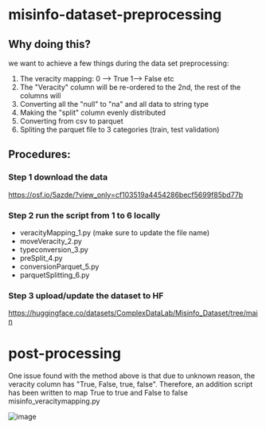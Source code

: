 # misinfo-dataset-preprocessing

## Why doing this?
we want to achieve a few things during the data set preprocessing:
1. The veracity mapping:  0 --> True 1--> False etc
2. The "Veracity" column will be re-ordered to the 2nd, the rest of the columns will
3. Converting all the "null" to "na" and all data to string type
4. Making the "split" column evenly distributed
5. Converting from csv to parquet
6. Spliting the parquet file to 3 categories (train, test validation)

## Procedures:

### Step 1 download the data
https://osf.io/5azde/?view_only=cf103519a4454286becf5699f85bd77b

### Step 2 run the script from 1 to 6 locally
- veracityMapping_1.py (make sure to update the file name)
- moveVeracity_2.py
- typeconversion_3.py
- preSplit_4.py
- conversionParquet_5.py
- parquetSplitting_6.py

### Step 3 upload/update the dataset to HF
https://huggingface.co/datasets/ComplexDataLab/Misinfo_Dataset/tree/main

# post-processing
One issue found with the method above is that due to unknown reason, the veracity column has "True, False, true, false". Therefore, an addition script has been written to map True to true and False to false
misinfo_veracitymapping.py

![image](https://github.com/user-attachments/assets/19da7189-892d-469c-be88-05246f07fa79)

